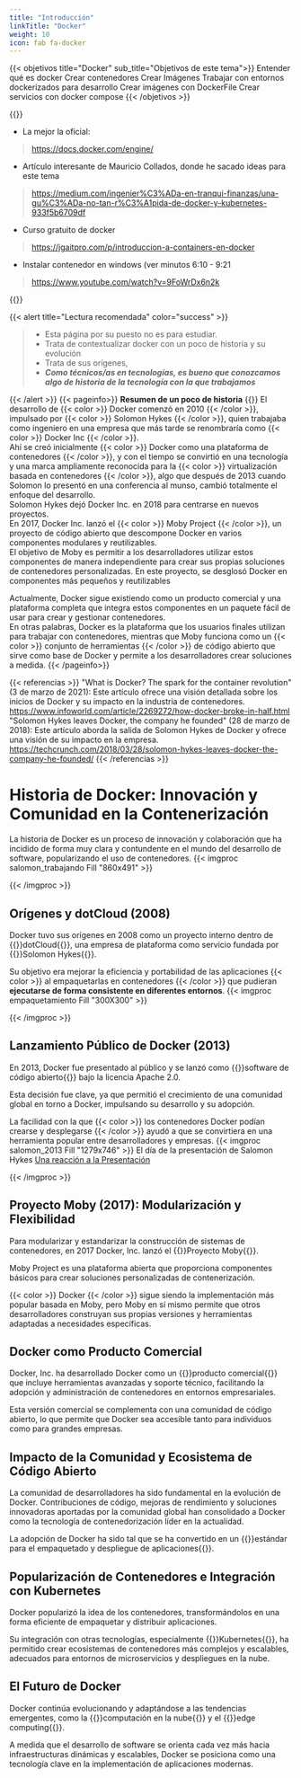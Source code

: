 ```yaml
---
title: "Introducción"
linkTitle: "Docker"
weight: 10
icon: fab fa-docker
---
```



{{< objetivos  title="Docker" sub_title="Objetivos de este tema">}}
Entender qué es docker
Crear contenedores
Crear Imágenes
Trabajar con entornos dockerizados para desarrollo
Crear imágenes con DockerFile
Crear servicios con docker compose
{{< /objetivos >}}




{{<referencias>}}
* La mejor la oficial:
> https://docs.docker.com/engine/
* Artículo interesante de Mauricio Collados, donde he sacado ideas para este tema
> https://medium.com/ingenier%C3%ADa-en-tranqui-finanzas/una-gu%C3%ADa-no-tan-r%C3%A1pida-de-docker-y-kubernetes-933f5b6709df
* Curso gratuito de docker
> https://jgaitpro.com/p/introduccion-a-containers-en-docker
* Instalar contenedor en windows (ver minutos 6:10 - 9:21
> https://www.youtube.com/watch?v=9FoWrDx6n2k

{{</referencias>}}

{{< alert title="Lectura recomendada" color="success" >}}
> * Esta página por su puesto no es para estudiar.
> * Trata de contextualizar docker con un poco de historia y su evolución
> * Trata de sus orígenes,
> *  ***Como técnicos/as en tecnologías, es bueno que conozcamos algo de historia de la tecnología con la que trabajamos***

{{< /alert >}}
{{< pageinfo>}}
<strong>Resumen de un poco de historia</strong>
{{<line>}}
El desarrollo de {{< color >}} Docker comenzó en 2010 {{< /color >}}, impulsado por {{< color >}} Solomon Hykes {{< /color >}}, quien trabajaba como ingeniero en una empresa que más tarde se renombraría como {{< color >}} Docker Inc {{< /color >}}.
<br />
Ahí se creó inicialmente {{< color >}} Docker como una plataforma de contenedores {{< /color >}}, y con el tiempo se convirtió en una tecnología y una marca ampliamente reconocida para la {{< color >}} virtualización basada en contenedores {{< /color >}}, algo que después de 2013 cuando Solomon lo presentó en una conferencia al munso, cambió totalmente el enfoque del desarrollo.
<br />
Solomon Hykes dejó Docker Inc. en 2018 para centrarse en nuevos proyectos.
<br />
En 2017, Docker Inc. lanzó el {{< color >}} Moby Project {{< /color >}}, un proyecto de código abierto que descompone Docker en varios componentes modulares y reutilizables.
<br />
El objetivo de Moby es permitir a los desarrolladores utilizar estos componentes de manera independiente para crear sus propias soluciones de contenedores personalizadas. En este proyecto, se desglosó Docker en componentes más pequeños y reutilizables
<br />

Actualmente, Docker sigue existiendo como un producto comercial y una plataforma completa que integra estos componentes en un paquete fácil de usar para crear y gestionar contenedores.
<br />
En otras palabras, Docker es la plataforma que los usuarios finales utilizan para trabajar con contenedores, mientras que Moby funciona como un {{< color >}} conjunto de herramientas {{< /color >}} de código abierto que sirve como base de Docker y permite a los desarrolladores crear soluciones a medida.
{{< /pageinfo>}}

{{< referencias  >}}
"What is Docker? The spark for the container revolution" (3 de marzo de 2021): Este artículo ofrece una visión detallada sobre los inicios de Docker y su impacto en la industria de contenedores. https://www.infoworld.com/article/2269272/how-docker-broke-in-half.html
"Solomon Hykes leaves Docker, the company he founded" (28 de marzo de 2018): Este artículo aborda la salida de Solomon Hykes de Docker y ofrece una visión de su impacto en la empresa. https://techcrunch.com/2018/03/28/solomon-hykes-leaves-docker-the-company-he-founded/
{{< /referencias >}}
# Historia de Docker: Innovación y Comunidad en la Contenerización

La historia de Docker es un proceso  de innovación y colaboración que ha incidido de forma muy clara y contundente en el mundo del desarrollo de software, popularizando el uso de contenedores.
{{< imgproc salomon_trabajando Fill "860x491" >}}

{{< /imgproc >}}
## Orígenes y dotCloud (2008)   
Docker tuvo sus orígenes en 2008 como un proyecto interno dentro de {{<color>}}dotCloud{{</color>}}, una empresa de plataforma como servicio fundada por {{<color>}}Solomon Hykes{{</color>}}.

Su objetivo era mejorar la eficiencia y portabilidad de las aplicaciones {{< color >}} al empaquetarlas en contenedores {{< /color >}} que pudieran **ejecutarse de forma consistente en diferentes entornos**.
{{< imgproc empaquetamiento Fill "300X300" >}}

{{< /imgproc >}}

## Lanzamiento Público de Docker (2013)
En 2013, Docker fue presentado al público y se lanzó como {{<color>}}software de código abierto{{</color>}} bajo la licencia Apache 2.0. 

Esta decisión fue clave, ya que permitió el crecimiento de una comunidad global en torno a Docker, impulsando su desarrollo y su adopción. 

La facilidad con la que {{< color >}} los contenedores Docker podían crearse y desplegarse {{< /color >}} ayudó a que se convirtiera en una herramienta popular entre desarrolladores y empresas.
{{< imgproc salomon_2013 Fill "1279x746" >}}
El día de la presentación de Salomon Hykes
<a href="https://www.google.com/search?q=presentaci%C3%B3n+docker+por+solomon+2013&oq=presentaci%C3%B3n+docker+por+solomon+2013&gs_lcrp=EgZjaHJvbWUyBggAEEUYOdIBCDg3MjBqMGo3qAIIsAIB&sourceid=chrome&ie=UTF-8#fpstate=ive&vld=cid:78729fe6,vid:zgR8otZkwHc,st:0>">Una reacción a la Presentación</a>

{{< /imgproc >}}
## Proyecto Moby (2017): Modularización y Flexibilidad
Para modularizar y estandarizar la construcción de sistemas de contenedores, en 2017 Docker, Inc. lanzó el {{<color>}}Proyecto Moby{{</color>}}.

Moby Project es una plataforma abierta que proporciona componentes básicos para crear soluciones personalizadas de contenerización.

{{< color >}} Docker {{< /color >}} sigue siendo la implementación más popular basada en Moby, pero Moby en sí mismo permite que otros desarrolladores construyan sus propias versiones y herramientas adaptadas a necesidades específicas.

## Docker como Producto Comercial
Docker, Inc. ha desarrollado Docker como un {{<color>}}producto comercial{{</color>}} que incluye herramientas avanzadas y soporte técnico, facilitando la adopción y administración de contenedores en entornos empresariales. 

Esta versión comercial se complementa con una comunidad de código abierto, lo que permite que Docker sea accesible tanto para individuos como para grandes empresas.

## Impacto de la Comunidad y Ecosistema de Código Abierto
La comunidad de desarrolladores ha sido fundamental en la evolución de Docker. Contribuciones de código, mejoras de rendimiento y soluciones innovadoras aportadas por la comunidad global han consolidado a Docker como la tecnología de contenedorización líder en la actualidad.

La adopción de Docker ha sido tal que se ha convertido en un {{<color>}}estándar para el empaquetado y despliegue de aplicaciones{{</color>}}.

## Popularización de Contenedores e Integración con Kubernetes
Docker popularizó la idea de los contenedores, transformándolos en una forma eficiente de empaquetar y distribuir aplicaciones. 

Su integración con otras tecnologías, especialmente {{<color>}}Kubernetes{{</color>}}, ha permitido crear ecosistemas de contenedores más complejos y escalables, adecuados para entornos de microservicios y despliegues en la nube.

## El Futuro de Docker
Docker continúa evolucionando y adaptándose a las tendencias emergentes, como la {{<color>}}computación en la nube{{</color>}} y el {{<color>}}edge computing{{</color>}}. 

A medida que el desarrollo de software se orienta cada vez más hacia infraestructuras dinámicas y escalables, Docker se posiciona como una tecnología clave en la implementación de aplicaciones modernas.
